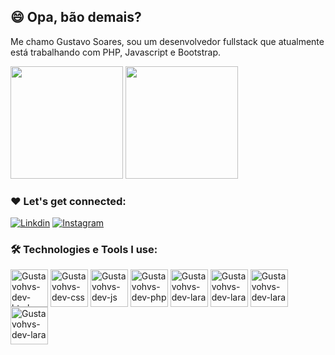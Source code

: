 ## 😄 Opa, bão demais?

Me chamo Gustavo Soares, sou um desenvolvedor fullstack que atualmente está trabalhando com PHP, Javascript e Bootstrap.

<div>
  <img height="180em" src="https://github-readme-stats.vercel.app/api?username=gustavohvs-dev&show_icons=true&theme=tokyonight"/>
  <img height="180em" src="https://github-readme-stats.vercel.app/api/top-langs/?username=gustavohvs-dev&layout=compact&theme=tokyonight"/>
</div>

### ❤️ Let's get connected:

[![Linkdin](https://img.shields.io/badge/LinkedIn-0077B5?style=for-the-badge&logo=linkedin&logoColor=white)](https://www.linkedin.com/in/gustavo-soares-a9941b147/)
[![Instagram](https://img.shields.io/badge/Instagram-E4405F?style=for-the-badge&logo=instagram&logoColor=white)](https://www.instagram.com/gustavo.svg/)

### 🛠️ Technologies e Tools I use:

<div>
<img align="center" alt="Gustavohvs-dev-html" height="60" width="60" src="https://cdn.jsdelivr.net/gh/devicons/devicon/icons/html5/html5-original.svg"/>
<img align="center" alt="Gustavohvs-dev-css" height="60" width="60" src="https://cdn.jsdelivr.net/gh/devicons/devicon/icons/css3/css3-original.svg"/>
<img align="center" alt="Gustavohvs-dev-js" height="60" width="60" src="https://cdn.jsdelivr.net/gh/devicons/devicon/icons/javascript/javascript-original.svg"/>
<img align="center" alt="Gustavohvs-dev-php" height="60" width="60" src="https://cdn.jsdelivr.net/gh/devicons/devicon/icons/php/php-plain.svg"/>
<img align="center" alt="Gustavohvs-dev-lara" height="60" width="60" src="https://cdn.jsdelivr.net/gh/devicons/devicon/icons/laravel/laravel-plain.svg"/>
<img align="center" alt="Gustavohvs-dev-lara" height="60" width="60" src="https://cdn.jsdelivr.net/gh/devicons/devicon/icons/java/java-plain-wordmark.svg"/>
<img align="center" alt="Gustavohvs-dev-lara" height="60" width="60" src="https://cdn.jsdelivr.net/gh/devicons/devicon/icons/react/react-original.svg"/>
<img align="center" alt="Gustavohvs-dev-lara" height="60" width="60" src="https://cdn.jsdelivr.net/gh/devicons/devicon/icons/mysql/mysql-original-wordmark.svg"/>
</div>

